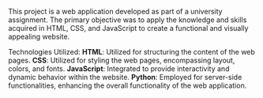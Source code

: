 This project is a web application developed as part of a university assignment. The primary objective was to apply the knowledge and skills acquired in HTML, CSS, and JavaScript to create a functional and visually appealing website.

Technologies Utilized:
  **HTML**: Utilized for structuring the content of the web pages.
  **CSS**: Utilized for styling the web pages, encompassing layout, colors, and fonts.
  **JavaScript**: Integrated to provide interactivity and dynamic behavior within the website.
  **Python**: Employed for server-side functionalities, enhancing the overall functionality of the web application.
